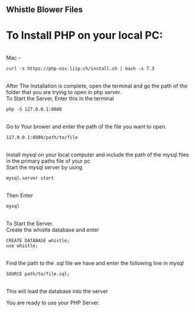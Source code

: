 ## Whistle Blower Files 


# To Install PHP on your local PC:
<br/>
Mac - 
<br/>

```
curl -s https://php-osx.liip.ch/install.sh | bash -s 7.3

```
<br/>
After The Installation is complete, open the terminal and go the path of the folder that you are trying to open in php server.
<br/>
To Start the Server, Enter this in the terminal

```
php -S 127.0.0.1:8080

```

<br/>
Go to Your brower and enter the path of the file you want to open.
<br/>

```
127.0.0.1:8080/path/to/file

```

<br/>
Install mysql on your local computer and include the path of the mysql files in the primary paths file of your pc

<br/>
Start the mysql server by using 

```
mysql.server start

```
<br/>
Then Enter

```
mysql

```
<br/>
To Start the Server.

<br/>
Create the whistle database and enter 

```
CREATE DATABASE whistle;
use whistle;

```
<br/>
Find the path to the .sql file we have and enter the following line in mysql
<br/>

```
SOURCE path/to/file.sql;

```
<br/>
This will load the database into the server
<br/>

You are ready to use your PHP Server.
